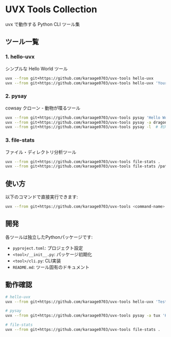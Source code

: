 # UVX Tools Collection

uvx で動作する Python CLI ツール集

## ツール一覧

### 1. hello-uvx
シンプルな Hello World ツール

```bash
uvx --from git+https://github.com/karaage0703/uvx-tools hello-uvx
uvx --from git+https://github.com/karaage0703/uvx-tools hello-uvx 'Your Name'
```

### 2. pysay
cowsay クローン - 動物が喋るツール

```bash
uvx --from git+https://github.com/karaage0703/uvx-tools pysay 'Hello World'
uvx --from git+https://github.com/karaage0703/uvx-tools pysay -a dragon 'Dragons are cool'
uvx --from git+https://github.com/karaage0703/uvx-tools pysay -l  # 利用可能な動物一覧
```

### 3. file-stats
ファイル・ディレクトリ分析ツール

```bash
uvx --from git+https://github.com/karaage0703/uvx-tools file-stats .
uvx --from git+https://github.com/karaage0703/uvx-tools file-stats /path/to/directory
```

## 使い方

以下のコマンドで直接実行できます:

```bash
uvx --from git+https://github.com/karaage0703/uvx-tools <command-name> [args]
```

## 開発

各ツールは独立したPythonパッケージです:

- `pyproject.toml`: プロジェクト設定
- `<tool>/__init__.py`: パッケージ初期化
- `<tool>/cli.py`: CLI実装
- `README.md`: ツール固有のドキュメント

## 動作確認

```bash
# hello-uvx
uvx --from git+https://github.com/karaage0703/uvx-tools hello-uvx 'Test'

# pysay
uvx --from git+https://github.com/karaage0703/uvx-tools pysay -a tux 'Hello from Tux'

# file-stats
uvx --from git+https://github.com/karaage0703/uvx-tools file-stats .
```
